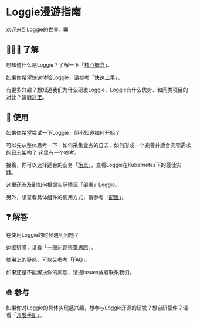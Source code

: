 

# Loggie漫游指南

欢迎来到Loggie的世界。:fireworks:  

## :people_holding_hands: 了解

想知道什么是Loggie？了解一下「[核心概念](intro/core-concept.md)」。

如果你希望快速体验Loggie，请参考「[快速上手](quick-start/quick-start.md)」。

有更多兴趣？想知道我们为什么研发Loggie、Loggie有什么优势、和同类项目的对比？请戳[这里](../user-guide/architecture/background.md)。

## :book: 使用
如果你希望尝试一下Loggie，但不知道如何开始？

可以先从整体思考一下：如何采集业务的日志，如何形成一个完善并适合实际需求的日志架构？
这里有一个[参考](../user-guide/enterprise-practice/architecture-and-evolution.md)。  

接着，你可以选择适合的业务「[场景](../user-guide/use-in-kubernetes/general-usage.md)」，查看Loggie在Kubernetes下的最佳实践。  

这里还涉及到如何根据实际情况「[部署](install/kubernetes.md)」Loggie。  

另外，想查看具体组件的使用方式，请参考「[配置](../reference/index.md)」。

## :question: 解答
在使用Loggie的时候遇到问题？

运维排障，请看「[一般问题排查思路](../user-guide/troubleshot/general-problems.md)」。

使用上的疑惑，可以先参考「[FAQ](../user-guide/troubleshot/FAQ.md)」。  

如果还是不能解决你的问题，请提issues或者联系我们。  

## :globe_with_meridians: 参与
如果你对Loggie的具体实现感兴趣，想参与Loggie开源的研发？想自研插件？请看「[开发手册](../developer-guide/index.md)」。  
